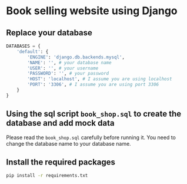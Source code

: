 # Book selling website using Django

## Replace your database 
```python
DATABASES = {
    'default': {
        'ENGINE': 'django.db.backends.mysql',
        'NAME': '', # your database name
        'USER': '', # your username 
        'PASSWORD': '', # your password
        'HOST': 'localhost', # I assume you are using localhost
        'PORT': '3306', # I assume you are using port 3306
    }
}
```

## Using the sql script `book_shop.sql` to create the database and add mock data
Please read the `book_shop.sql` carefully before running it. You need to change the database name to your database name.

## Install the required packages
```bash
pip install -r requirements.txt
```